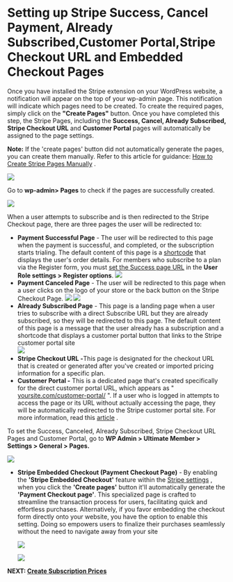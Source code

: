 ---
---
# Setting up Stripe Success, Cancel Payment, Already Subscribed,Customer Portal,Stripe Checkout URL and Embedded Checkout Pages
 Once you have installed the Stripe extension on your WordPress website, a notification will appear on the top of your wp-admin page. This notification will indicate which pages need to be created. To create the required pages, simply click on the <strong>"Create Pages"</strong> button. Once you have completed this step, the Stripe Pages, including the <strong>Success, Cancel, Already Subscribed,</strong> <strong>Stripe Checkout URL</strong> and <strong>Customer Portal</strong> pages will automatically be assigned to the page settings. 

 <strong>Note:</strong> If the 'create pages' button did not automatically generate the pages, you can create them manually. Refer to this article for guidance:  [How to Create Stripe Pages Manually](/docs-v3/um-stripe/article/1900-how-to-create-stripe-pages-manually) .



  ![](https://s3.amazonaws.com/helpscout.net/docs/assets/561c96629033600a7a36d662/images/65b427cd20e3b82eb738e083/file-7jSHQalUOk.png) 

 Go to <strong>wp-admin&gt; Pages</strong> to check if the pages are successfully created.

  ![](https://s3.amazonaws.com/helpscout.net/docs/assets/561c96629033600a7a36d662/images/65b42bf720e3b82eb738e088/file-UtaEU5Er7V.png)

 When a user attempts to subscribe and is then redirected to the Stripe Checkout page, there are three pages the user will be redirected to:

- <strong>Payment Successful Page</strong> - The user will be redirected to this page when the payment is successful, and completed, or the subscription starts trialing. The default content of this page is a  [shortcode](/docs-v3/um-stripe/article/1616-stripe-shortcodes-reference)  that displays the user's order details. For members who subscribe to a plan via the Register form, you must  [set the Success page URL](/docs-v3/um-stripe/article/1634-stripe---add-subscription-plans-to-a-registeration-form)  in the <strong>User Role settings &gt; Register options</strong>.   ![](https://s3.amazonaws.com/helpscout.net/docs/assets/561c96629033600a7a36d662/images/65b4b7b052a6af5def3c8e66/file-bHOA3iv42J.png)
- <strong>Payment Canceled Page</strong> - The user will be redirected to this page when a user clicks on the logo of your store or the back button on the Stripe Checkout Page.   ![](https://s3.amazonaws.com/helpscout.net/docs/assets/561c96629033600a7a36d662/images/65b4bd8520e3b82eb738e0c9/file-D0mTdlYLSp.png)  ![](https://s3.amazonaws.com/helpscout.net/docs/assets/561c96629033600a7a36d662/images/65b4bd9430c1875e8e067574/file-pr0H6RPn4r.png)
- <strong>Already Subscribed Page</strong> - This page is a landing page when a user tries to subscribe with a direct Subscribe URL but they are already subscribed, so they will be redirected to this page. The default content of this page is a message that the user already has a subscription and a shortcode that displays a customer portal button that links to the Stripe customer portal site  
      ![](https://s3.amazonaws.com/helpscout.net/docs/assets/561c96629033600a7a36d662/images/65b4c3ce270765339befc754/file-TzQUi34P6o.png)
- <strong>Stripe Checkout URL -</strong>This page is designated for the checkout URL that is created or generated after you've created or imported pricing information for a specific plan.
- <strong>Customer Portal -</strong> This is a dedicated page that's created specifically for the direct customer portal URL, which appears as " [yoursite.com/customer-portal/](http://yoursite.com/customer-portal/) ". If a user who is logged in attempts to access the page or its URL without actually accessing the page, they will be automatically redirected to the Stripe customer portal site. For more information, read this  [article](/docs-v3/um-stripe/article/1894-how-to-access-the-stripe-customer-portal-from-the-website) .

 To set the Success, Canceled, Already Subscribed, Stripe Checkout URL Pages and Customer Portal, go to <strong>WP Admin &gt; Ultimate Member &gt; Settings &gt; General &gt; Pages.</strong>

  ![](https://s3.amazonaws.com/helpscout.net/docs/assets/561c96629033600a7a36d662/images/65b4c51e30c1875e8e067575/file-etUumfKj6X.png)

- <strong>Stripe Embedded Checkout (Payment Checkout Page)</strong> - By enabling the <strong>'Stripe Embedded Checkout'</strong> feature within the  [Stripe settings](/docs-v3/um-stripe/article/1886-stripe-settings) , when you click the <strong>'Create pages'</strong> button it'll automatically generate the <strong>'Payment Checkout page'</strong>. This specialized page is crafted to streamline the transaction process for users, facilitating quick and effortless purchases. Alternatively, if you favor embedding the checkout form directly onto your website, you have the option to enable this setting. Doing so empowers users to finalize their purchases seamlessly without the need to navigate away from your site

  ![](https://s3.amazonaws.com/helpscout.net/docs/assets/561c96629033600a7a36d662/images/65b6d5b320e3b82eb738e105/file-bp6tUgIiHT.png)

  ![](https://s3.amazonaws.com/helpscout.net/docs/assets/561c96629033600a7a36d662/images/65c628bb18ce7f6806c755c1/file-wzAdnLpUJY.png)

 <strong>NEXT:  [Create Subscription Prices](/docs-v3/um-stripe/article/1617-create-subscription-prices)</strong>